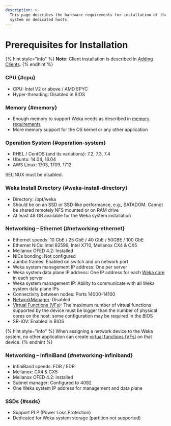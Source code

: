 ```yaml
---
description: >-
  This page describes the hardware requirements for installation of the Weka
  system on dedicated hosts.
---
```


# Prerequisites for Installation

{% hint style="info" %}
**Note:** Client installation is described in [Adding Clients](adding-clients-bare-metal.md).
{% endhint %}

### CPU {#cpu}

* CPU: Intel V2 or above / AMD EPYC
* Hyper-threading: Disabled in BIOS

### Memory {#memory}

* Enough memory to support Weka needs as described in [memory requirements ](planning-a-weka-system-installation.md#memory-resource-planning)
* More memory support for the OS kernel or any other application

### Operation System {#operation-system}

* RHEL / CentOS \(and its variations\): 7.2, 7.3, 7.4
* Ubuntu: 14.04, 16.04
* AWS Linux: 1703, 1709,  1712

SELINUX must be disabled.

### Weka Install Directory {#weka-install-directory}

* Directory: /opt/weka
* Should be on an SSD or SSD-like performance, e.g., SATADOM. Cannot be shared remotely NFS mounted or on RAM drive
* At least 48 GB available for the Weka system installation

### Networking – Ethernet {#networking-ethernet}

* Ethernet speeds: 10 GbE / 25 GbE / 40 GbE / 50GBE / 100 GbE
* Ethernet NICs: Intel 82599, Intel X710, Mellanox CX4 & CX5
* Mellanox OFED 4.2: Installed
* NICs bonding: Not configured
* Jumbo frames: Enabled on switch and on network port
* Weka system management IP address: One per server
* Weka system data plane IP address: One IP address for each [Weka core](planning-a-weka-system-installation.md#cpu-resource-planning) in each server
* Weka system management IP: Ability to communicate with all Weka system data plane IPs
* Connectivity between nodes: Ports 14000-14100
* [NetworkManager](https://en.wikipedia.org/wiki/NetworkManager): Disabled
* [Virtual Functions \(VFs\)](https://en.wikipedia.org/wiki/Network_function_virtualization): The maximum number of virtual functions supported by the device must be bigger than the number of physical cores on the host; some configuration may be required in the BIOS
* SR-IOV: Enabled in BIOS

{% hint style="info" %}
When assigning a network device to the Weka system, no other application can create [virtual functions \(VFs\)](https://en.wikipedia.org/wiki/Network_function_virtualization) on that device.
{% endhint %}

### Networking – InfiniBand {#networking-infiniband}

* InfiniBand speeds: FDR / EDR
* Mellanox: CX4 & CX5
* Mellanox OFED 4.2: installed
* Subnet manager: Configured to 4092
* One Weka system IP address for management and data plane

### SSDs {#ssds}

* Support PLP \(Power Loss Protection\)
* Dedicated for Weka system storage \(partition not supported\)

